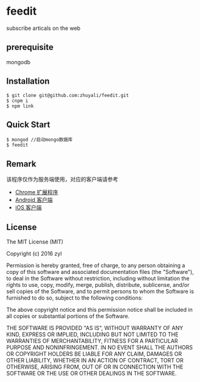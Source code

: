 # feedit

subscribe articals on the web

## prerequisite

mongodb

## Installation

```
$ git clone git@github.com:zhuyali/feedit.git
$ cnpm i
$ npm link
```

## Quick Start

```
$ mongod //启动mongo数据库
$ feedit
```

## Remark

该程序仅作为服务端使用，对应的客户端请参考

- [Chrome 扩展程序](https://github.com/zhuyali/feedit_chrome)
- [Android 客户端](https://github.com/zhuyali/Feedit_android)
- [iOS 客户端](https://github.com/zhuyali/feedit_iOS)

## License

The MIT License (MIT)

Copyright (c) 2016 zyl

Permission is hereby granted, free of charge, to any person obtaining a copy of this software and associated documentation files (the "Software"), to deal in the Software without restriction, including without limitation the rights to use, copy, modify, merge, publish, distribute, sublicense, and/or sell copies of the Software, and to permit persons to whom the Software is furnished to do so, subject to the following conditions:

The above copyright notice and this permission notice shall be included in all copies or substantial portions of the Software.

THE SOFTWARE IS PROVIDED "AS IS", WITHOUT WARRANTY OF ANY KIND, EXPRESS OR IMPLIED, INCLUDING BUT NOT LIMITED TO THE WARRANTIES OF MERCHANTABILITY, FITNESS FOR A PARTICULAR PURPOSE AND NONINFRINGEMENT. IN NO EVENT SHALL THE AUTHORS OR COPYRIGHT HOLDERS BE LIABLE FOR ANY CLAIM, DAMAGES OR OTHER LIABILITY, WHETHER IN AN ACTION OF CONTRACT, TORT OR OTHERWISE, ARISING FROM, OUT OF OR IN CONNECTION WITH THE SOFTWARE OR THE USE OR OTHER DEALINGS IN THE SOFTWARE.


